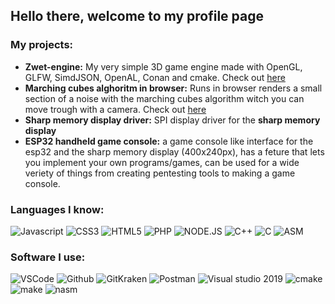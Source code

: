 ## Hello there, welcome to my profile page

### My projects:
* **Zwet-engine:** My very simple 3D game engine made with OpenGL, GLFW, SimdJSON, OpenAL, Conan and cmake. Check out [here](https://github.com/Tevzi2/Zwet-engine)
* **Marching cubes alghoritm in browser:** Runs in browser renders a small section of a noise with the marching cubes algorithm witch you can move trough with a camera. Check out [here](https://github.com/Tevzi2/webglelectronproject)
* **Sharp memory display driver:** SPI display driver for the **sharp memory display**
* **ESP32 handheld game console:** a game console like interface for the esp32 and the sharp memory display (400x240px), has a feture that lets you implement your own programs/games, can be used for a wide veriety of things from creating pentesting tools to making a game console.

### Languages I know:

![Javascript](https://img.shields.io/static/v1?label=JavaScript&message=ES7&style=for-the-badge&color=F7DF1E&logo=JavaScript)
![CSS3](https://img.shields.io/static/v1?label=CSS&message=CSS3&style=for-the-badge&color=3291A8&logo=CSS3)
![HTML5](https://img.shields.io/static/v1?label=HTML&message=HTML5&style=for-the-badge&color=D63933&logo=HTML5)
![PHP](https://img.shields.io/static/v1?label=PHP&message=7.4&style=for-the-badge&color=8892BF&logo=PHP)
![NODE.JS](https://img.shields.io/static/v1?label=NODE.JS&message=14.15.1&style=for-the-badge&color=43853D&logo=NODE.JS)
![C++](https://img.shields.io/static/v1?label=C%2B%2B&message=20&style=for-the-badge&color=33BAFF&logo=c%2B%2B)
![C](https://img.shields.io/static/v1?label=C&message=17&style=for-the-badge&color=283395&logo=c)
![ASM](https://img.shields.io/static/v1?label=assembly&message=intel%20syntax&style=for-the-badge&color=113B6A)

### Software I use:

![VSCode](https://img.shields.io/static/v1?label=VSCode&message=1.48-insider&style=for-the-badge&color=1FC0A7&logo=visual-studio-code)
![Github](https://img.shields.io/static/v1?label=GitHub&message=Tevzi2&color=181717&style=for-the-badge&logo=github)
![GitKraken](https://img.shields.io/static/v1?label=GitKraken&message=7.4.0&color=44abd4&style=for-the-badge&logo=gitkraken)
![Postman](https://img.shields.io/static/v1?label=Postman&message=7.36.0&color=ff6c37&style=for-the-badge&logo=postman)
![Visual studio 2019](https://img.shields.io/static/v1?label=Visual%20studio&message=2019%20enterprise&style=for-the-badge&color=5C2D91&logo=visual-studio)
![cmake](https://img.shields.io/static/v1?label=cmake&message=3.22.0&style=for-the-badge&color=1f9748&logo=cmake)
![make](https://img.shields.io/static/v1?label=make&message=4.3&style=for-the-badge&color=a32d2a&logo=gnu)
![nasm](https://img.shields.io/static/v1?label=nasm&message=2.15.05&style=for-the-badge&color=113B6A&logo=netwide-assembler)

<!--
**Tevzi2/Tevzi2** is a ✨ _special_ ✨ repository because its `README.md` (this file) appears on your GitHub profile.

Here are some ideas to get you started:

- 🔭 I’m currently working on ...
- 🌱 I’m currently learning ...
- 👯 I’m looking to collaborate on ...
- 🤔 I’m looking for help with ...
- 💬 Ask me about ...
- 📫 How to reach me: ...
- 😄 Pronouns: ...
- ⚡ Fun fact: ...
-->
